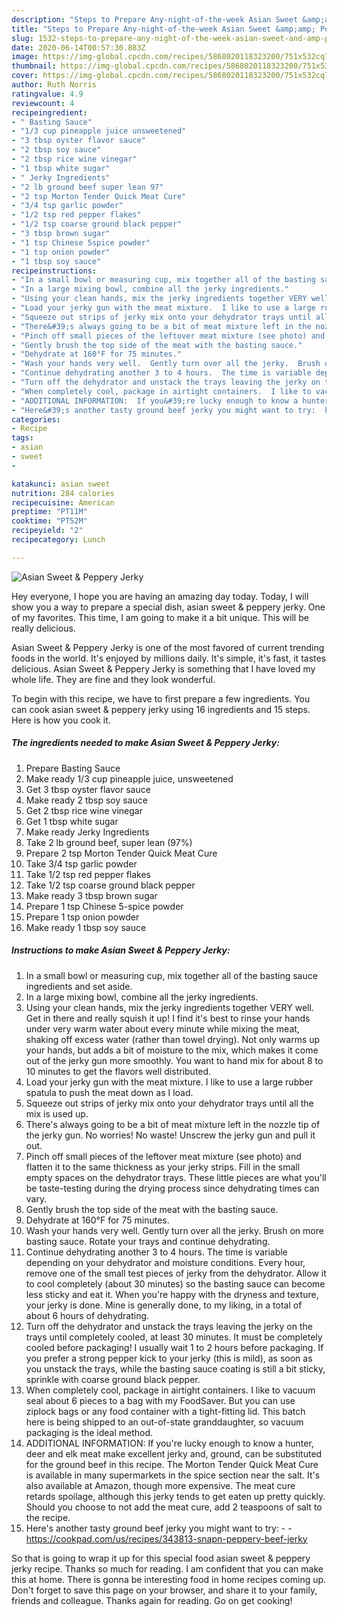 ```yaml
---
description: "Steps to Prepare Any-night-of-the-week Asian Sweet &amp;amp; Peppery Jerky"
title: "Steps to Prepare Any-night-of-the-week Asian Sweet &amp;amp; Peppery Jerky"
slug: 1532-steps-to-prepare-any-night-of-the-week-asian-sweet-and-amp-peppery-jerky
date: 2020-06-14T00:57:30.883Z
image: https://img-global.cpcdn.com/recipes/5868020118323200/751x532cq70/asian-sweet-peppery-jerky-recipe-main-photo.jpg
thumbnail: https://img-global.cpcdn.com/recipes/5868020118323200/751x532cq70/asian-sweet-peppery-jerky-recipe-main-photo.jpg
cover: https://img-global.cpcdn.com/recipes/5868020118323200/751x532cq70/asian-sweet-peppery-jerky-recipe-main-photo.jpg
author: Ruth Norris
ratingvalue: 4.9
reviewcount: 4
recipeingredient:
- " Basting Sauce"
- "1/3 cup pineapple juice unsweetened"
- "3 tbsp oyster flavor sauce"
- "2 tbsp soy sauce"
- "2 tbsp rice wine vinegar"
- "1 tbsp white sugar"
- " Jerky Ingredients"
- "2 lb ground beef super lean 97"
- "2 tsp Morton Tender Quick Meat Cure"
- "3/4 tsp garlic powder"
- "1/2 tsp red pepper flakes"
- "1/2 tsp coarse ground black pepper"
- "3 tbsp brown sugar"
- "1 tsp Chinese 5spice powder"
- "1 tsp onion powder"
- "1 tbsp soy sauce"
recipeinstructions:
- "In a small bowl or measuring cup, mix together all of the basting sauce ingredients and set aside."
- "In a large mixing bowl, combine all the jerky ingredients."
- "Using your clean hands, mix the jerky ingredients together VERY well.  Get in there and really squish it up!  I find it&#39;s best to rinse your hands under very warm water about every minute while mixing the meat, shaking off excess water (rather than towel drying).  Not only warms up your hands, but adds a bit of moisture to the mix, which makes it come out of the jerky gun more smoothly.  You want to hand mix for about 8 to 10 minutes to get the flavors well distributed."
- "Load your jerky gun with the meat mixture.  I like to use a large rubber spatula to push the meat down as I load."
- "Squeeze out strips of jerky mix onto your dehydrator trays until all the mix is used up."
- "There&#39;s always going to be a bit of meat mixture left in the nozzle tip of the jerky gun.  No worries!  No waste!  Unscrew the jerky gun and pull it out."
- "Pinch off small pieces of the leftover meat mixture (see photo) and flatten it to the same thickness as your jerky strips.  Fill in the small empty spaces on the dehydrator trays.  These little pieces are what you&#39;ll be taste-testing during the drying process since dehydrating times can vary."
- "Gently brush the top side of the meat with the basting sauce."
- "Dehydrate at 160°F for 75 minutes."
- "Wash your hands very well.  Gently turn over all the jerky.  Brush on more basting sauce.  Rotate your trays and continue dehydrating."
- "Continue dehydrating another 3 to 4 hours.  The time is variable depending on your dehydrator and moisture conditions.  Every hour, remove one of the small test pieces of jerky from the dehydrator.  Allow it to cool completely (about 30 minutes) so the basting sauce can become less sticky and eat it.  When you&#39;re happy with the dryness and texture, your jerky is done.  Mine is generally done, to my liking, in a total of about 6 hours of dehydrating."
- "Turn off the dehydrator and unstack the trays leaving the jerky on the trays until completely cooled, at least 30 minutes.  It must be completely cooled before packaging!  I usually wait 1 to 2 hours before packaging.  If you prefer a strong pepper kick to your jerky (this is mild), as soon as you unstack the trays, while the basting sauce coating is still a bit sticky, sprinkle with coarse ground black pepper."
- "When completely cool, package in airtight containers.  I like to vacuum seal about 6 pieces to a bag with my FoodSaver.  But you can use ziplock bags or any food container with a tight-fitting lid.  This batch here is being shipped to an out-of-state granddaughter, so vacuum packaging is the ideal method."
- "ADDITIONAL INFORMATION:  If you&#39;re lucky enough to know a hunter, deer and elk meat make excellent jerky and, ground, can be substituted for the ground beef in this recipe.  The Morton Tender Quick Meat Cure is available in many supermarkets in the spice section near the salt.  It&#39;s also available at Amazon, though more expensive.  The meat cure retards spoilage, although this jerky tends to get eaten up pretty quickly.  Should you choose to not add the meat cure, add 2 teaspoons of salt to the recipe."
- "Here&#39;s another tasty ground beef jerky you might want to try:  https://cookpad.com/us/recipes/343813-snapn-peppery-beef-jerky"
categories:
- Recipe
tags:
- asian
- sweet
- 

katakunci: asian sweet  
nutrition: 284 calories
recipecuisine: American
preptime: "PT11M"
cooktime: "PT52M"
recipeyield: "2"
recipecategory: Lunch

---
```



![Asian Sweet &amp; Peppery Jerky](https://img-global.cpcdn.com/recipes/5868020118323200/751x532cq70/asian-sweet-peppery-jerky-recipe-main-photo.jpg)

Hey everyone, I hope you are having an amazing day today. Today, I will show you a way to prepare a special dish, asian sweet &amp; peppery jerky. One of my favorites. This time, I am going to make it a bit unique. This will be really delicious.



Asian Sweet &amp; Peppery Jerky is one of the most favored of current trending foods in the world. It's enjoyed by millions daily. It's simple, it's fast, it tastes delicious. Asian Sweet &amp; Peppery Jerky is something that I have loved my whole life. They are fine and they look wonderful.


To begin with this recipe, we have to first prepare a few ingredients. You can cook asian sweet &amp; peppery jerky using 16 ingredients and 15 steps. Here is how you cook it.

<!--inarticleads1-->

##### The ingredients needed to make Asian Sweet &amp; Peppery Jerky:

1. Prepare  Basting Sauce
1. Make ready 1/3 cup pineapple juice, unsweetened
1. Get 3 tbsp oyster flavor sauce
1. Make ready 2 tbsp soy sauce
1. Get 2 tbsp rice wine vinegar
1. Get 1 tbsp white sugar
1. Make ready  Jerky Ingredients
1. Take 2 lb ground beef, super lean (97%)
1. Prepare 2 tsp Morton Tender Quick Meat Cure
1. Take 3/4 tsp garlic powder
1. Take 1/2 tsp red pepper flakes
1. Take 1/2 tsp coarse ground black pepper
1. Make ready 3 tbsp brown sugar
1. Prepare 1 tsp Chinese 5-spice powder
1. Prepare 1 tsp onion powder
1. Make ready 1 tbsp soy sauce




<!--inarticleads2-->

##### Instructions to make Asian Sweet &amp; Peppery Jerky:

1. In a small bowl or measuring cup, mix together all of the basting sauce ingredients and set aside.
1. In a large mixing bowl, combine all the jerky ingredients.
1. Using your clean hands, mix the jerky ingredients together VERY well.  Get in there and really squish it up!  I find it&#39;s best to rinse your hands under very warm water about every minute while mixing the meat, shaking off excess water (rather than towel drying).  Not only warms up your hands, but adds a bit of moisture to the mix, which makes it come out of the jerky gun more smoothly.  You want to hand mix for about 8 to 10 minutes to get the flavors well distributed.
1. Load your jerky gun with the meat mixture.  I like to use a large rubber spatula to push the meat down as I load.
1. Squeeze out strips of jerky mix onto your dehydrator trays until all the mix is used up.
1. There&#39;s always going to be a bit of meat mixture left in the nozzle tip of the jerky gun.  No worries!  No waste!  Unscrew the jerky gun and pull it out.
1. Pinch off small pieces of the leftover meat mixture (see photo) and flatten it to the same thickness as your jerky strips.  Fill in the small empty spaces on the dehydrator trays.  These little pieces are what you&#39;ll be taste-testing during the drying process since dehydrating times can vary.
1. Gently brush the top side of the meat with the basting sauce.
1. Dehydrate at 160°F for 75 minutes.
1. Wash your hands very well.  Gently turn over all the jerky.  Brush on more basting sauce.  Rotate your trays and continue dehydrating.
1. Continue dehydrating another 3 to 4 hours.  The time is variable depending on your dehydrator and moisture conditions.  Every hour, remove one of the small test pieces of jerky from the dehydrator.  Allow it to cool completely (about 30 minutes) so the basting sauce can become less sticky and eat it.  When you&#39;re happy with the dryness and texture, your jerky is done.  Mine is generally done, to my liking, in a total of about 6 hours of dehydrating.
1. Turn off the dehydrator and unstack the trays leaving the jerky on the trays until completely cooled, at least 30 minutes.  It must be completely cooled before packaging!  I usually wait 1 to 2 hours before packaging.  If you prefer a strong pepper kick to your jerky (this is mild), as soon as you unstack the trays, while the basting sauce coating is still a bit sticky, sprinkle with coarse ground black pepper.
1. When completely cool, package in airtight containers.  I like to vacuum seal about 6 pieces to a bag with my FoodSaver.  But you can use ziplock bags or any food container with a tight-fitting lid.  This batch here is being shipped to an out-of-state granddaughter, so vacuum packaging is the ideal method.
1. ADDITIONAL INFORMATION:  If you&#39;re lucky enough to know a hunter, deer and elk meat make excellent jerky and, ground, can be substituted for the ground beef in this recipe.  The Morton Tender Quick Meat Cure is available in many supermarkets in the spice section near the salt.  It&#39;s also available at Amazon, though more expensive.  The meat cure retards spoilage, although this jerky tends to get eaten up pretty quickly.  Should you choose to not add the meat cure, add 2 teaspoons of salt to the recipe.
1. Here&#39;s another tasty ground beef jerky you might want to try: -  - https://cookpad.com/us/recipes/343813-snapn-peppery-beef-jerky




So that is going to wrap it up for this special food asian sweet &amp; peppery jerky recipe. Thanks so much for reading. I am confident that you can make this at home. There is gonna be interesting food in home recipes coming up. Don't forget to save this page on your browser, and share it to your family, friends and colleague. Thanks again for reading. Go on get cooking!
